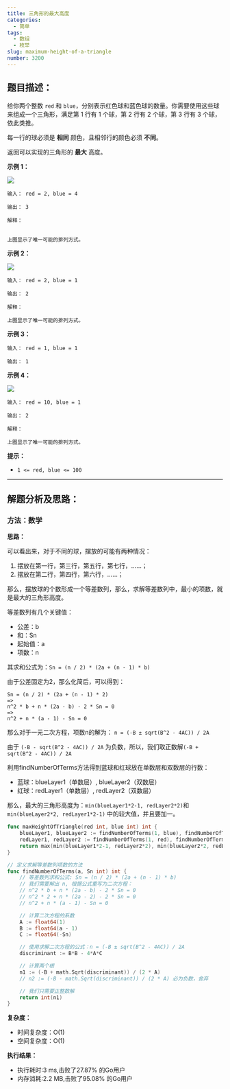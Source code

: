 ```yaml
---
title: 三角形的最大高度
categories:
  - 简单
tags: 
  - 数组
  - 枚举
slug: maximum-height-of-a-triangle
number: 3200
---
```


## 题目描述：

给你两个整数 `red` 和 `blue`，分别表示红色球和蓝色球的数量。你需要使用这些球来组成一个三角形，满足第 1 行有 1 个球，第 2 行有 2 个球，第 3 行有 3 个球，依此类推。

每一行的球必须是 **相同** 颜色，且相邻行的颜色必须 **不同**。

返回可以实现的三角形的 **最大** 高度。

**示例 1：**

![](/img/leetcode/3200三角形的最大高度/brb.png)
```
输入： red = 2, blue = 4

输出： 3

解释：


上图显示了唯一可能的排列方式。

```
**示例 2：**

![](/img/leetcode/3200三角形的最大高度/br.png)

```
输入： red = 2, blue = 1

输出： 2

解释：

上图显示了唯一可能的排列方式。

```
**示例 3：**

```
输入： red = 1, blue = 1

输出： 1

```
**示例 4：**


![](/img/leetcode/3200三角形的最大高度/br.png)
```
输入： red = 10, blue = 1

输出： 2

解释：

上图显示了唯一可能的排列方式。

```
**提示：**

- `1 <= red, blue <= 100`

---
## 解题分析及思路：

### 方法：数学

**思路：**

可以看出来，对于不同的球，摆放的可能有两种情况：
1. 摆放在第一行，第三行，第五行，第七行，……；
2. 摆放在第二行，第四行，第六行，……；

那么，摆放球的个数形成一个等差数列，那么，求解等差数列中，最小的项数，就是最大的三角形高度。

等差数列有几个关键值：
- 公差：b
- 和：Sn
- 起始值：a
- 项数：n

其求和公式为：`Sn = (n / 2) * (2a + (n - 1) * b)`

由于公差固定为2，那么化简后，可以得到：
```
Sn = (n / 2) * (2a + (n - 1) * 2)
=>
n^2 * b + n * (2a - b) - 2 * Sn = 0
=>
n^2 + n * (a - 1) - Sn = 0
```
那么对于一元二次方程，项数n的解为：
`n = (-B ± sqrt(B^2 - 4AC)) / 2A`

由于 `(-B - sqrt(B^2 - 4AC)) / 2A` 为负数，所以，我们取正数解`(-B + sqrt(B^2 - 4AC)) / 2A`

利用findNumberOfTerms方法得到蓝球和红球放在单数层和双数层的行数：
- 蓝球：blueLayer1（单数层）, blueLayer2（双数层）
- 红球：redLayer1（单数层）, redLayer2（双数层）

那么，最大的三角形高度为：`min(blueLayer1*2-1, redLayer2*2)`和 `min(blueLayer2*2, redLayer1*2-1)` 中的较大值，并且要加一。

```go
func maxHeightOfTriangle(red int, blue int) int {
	blueLayer1, blueLayer2 := findNumberOfTerms(1, blue), findNumberOfTerms(2, blue)
	redLayer1, redLayer2 := findNumberOfTerms(1, red), findNumberOfTerms(2, red)
	return max(min(blueLayer1*2-1, redLayer2*2), min(blueLayer2*2, redLayer1*2-1)) + 1
}

// 定义求解等差数列项数的方法
func findNumberOfTerms(a, Sn int) int {
	// 等差数列求和公式: Sn = (n / 2) * (2a + (n - 1) * b)
	// 我们需要解出 n, 根据公式重写为二次方程：
	// n^2 * b + n * (2a - b) - 2 * Sn = 0
	// n^2 * 2 + n * (2a - 2) - 2 * Sn = 0
	// n^2 + n * (a - 1) - Sn = 0

	// 计算二次方程的系数
	A := float64(1)
	B := float64(a - 1)
	C := float64(-Sn)

	// 使用求解二次方程的公式：n = (-B ± sqrt(B^2 - 4AC)) / 2A
	discriminant := B*B - 4*A*C

	// 计算两个根
	n1 := (-B + math.Sqrt(discriminant)) / (2 * A)
	// n2 := (-B - math.Sqrt(discriminant)) / (2 * A) 必为负数，舍弃

	// 我们只需要正整数解
	return int(n1)
}
```

**复杂度：**

- 时间复杂度：O(1)
- 空间复杂度：O(1)

**执行结果：**

- 执行耗时:3 ms,击败了27.87% 的Go用户
- 内存消耗:2.2 MB,击败了95.08% 的Go用户
